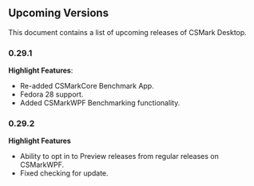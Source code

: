 ## Upcoming Versions
This document contains a list of upcoming releases of CSMark Desktop.

### 0.29.1
**Highlight Features**:
* Re-added CSMarkCore Benchmark App.
* Fedora 28 support.
* Added CSMarkWPF Benchmarking functionality.

### 0.29.2
 **Highlight Features**
* Ability to opt in to Preview releases from regular releases on CSMarkWPF.
* Fixed checking for update.
